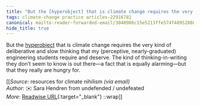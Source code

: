 ```yaml
---
title: "But the [hyperobject] that is climate change requires the very ..."
tags: climate-change practice articles-22916781
canonical: mailto:reader-forwarded-email/3040906c15e5213ffe574f489528882f
hide_title: true
---
```


But the [hyperobject](https://substack.com/redirect/5f4bf7ff-06aa-4a51-b200-4e45aa670727?j=eyJ1IjoiMXlmdTFqIn0.qYv5NVQwodvs9yAW1b9IqXxz-UTiPAUp4JXaRMXUArU) that is climate change requires the very kind of deliberative and slow thinking that my (perceptive, nearly-graduated) engineering students require and deserve. The kind of thinking-in-writing they don’t seem to know is out there—a fact that is equally alarming—but that they really are hungry for.


[[_Source_: resources for climate nihilism _(via email)_<br>
_Author_: ✉️ Sara Hendren from undefended / undefeated<br>
_More_: [Readwise URL](https://readwise.io/open/449994547){:target="_blank"}
::wrap]]